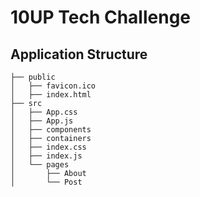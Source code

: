 # 10UP Tech Challenge

## Application Structure

```
├── public
│   ├── favicon.ico
│   ├── index.html
├── src
│   ├── App.css
│   ├── App.js
│   ├── components
│   ├── containers
│   ├── index.css
│   ├── index.js
│   └── pages
│       ├── About
│       └── Post
```
